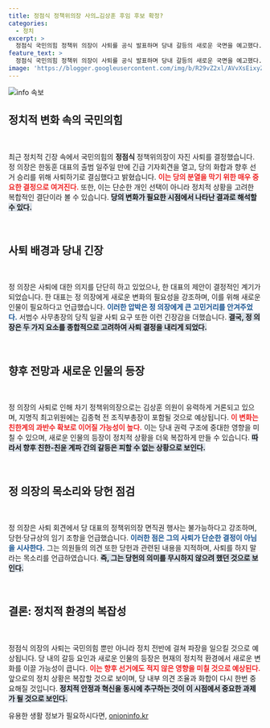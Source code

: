 ```yaml
---
title: 정점식 정책위의장 사의…김상훈 후임 후보 확정?
categories:
  - 정치
excerpt: >
  정점식 국민의힘 정책위 의장이 사퇴를 공식 발표하며 당내 갈등의 새로운 국면을 예고했다. ‘한동훈호’ 출범 열흘 만에 일어난 이번 사퇴는 당의 화합과 변화의 필요성에서 비롯된 것으로, 향후 계파간 긴장감이 고조될 것으로 보인다. 클릭해서 그 이면을 확인해보세요!
feature_text: >
  정점식 국민의힘 정책위 의장이 사퇴를 공식 발표하며 당내 갈등의 새로운 국면을 예고했다. ‘한동훈호’ 출범 열흘 만에 일어난 이번 사퇴는 당의 화합과 변화의 필요성에서 비롯된 것으로, 향후 계파간 긴장감이 고조될 것으로 보인다. 클릭해서 그 이면을 확인해보세요!
image: 'https://blogger.googleusercontent.com/img/b/R29vZ2xl/AVvXsEixyZcFfHzMRdzZMjFBmAUKJYCLCGyLL1o632UiGVXcaFdKo_bkvkuCioo0uUKlGfBVcT3P84aROyZIXSBEx3Aw5nCQ3pTgDom1WDC4m8eifvWiAmWEEVb4x6G_l8C0QH225ldMjyaFvpxGEBGNO37VmDTDMHGhJPq73UglMfDca1-0aw/s1600/blogspot.png'
---
```


<p><img src="https://blogger.googleusercontent.com/img/b/R29vZ2xl/AVvXsEixyZcFfHzMRdzZMjFBmAUKJYCLCGyLL1o632UiGVXcaFdKo_bkvkuCioo0uUKlGfBVcT3P84aROyZIXSBEx3Aw5nCQ3pTgDom1WDC4m8eifvWiAmWEEVb4x6G_l8C0QH225ldMjyaFvpxGEBGNO37VmDTDMHGhJPq73UglMfDca1-0aw/s1600/blogspot.png" alt="info 속보" /></p>

<h2 data-ke-size="size26">정치적 변화 속의 국민의힘</h2>

<p data-ke-size="size16">&nbsp;</p>

<p>최근 정치적 긴장 속에서 국민의힘의 <b>정점식</b> 정책위의장이 자진 사퇴를 결정했습니다. 정 의장은 한동훈 대표의 출범 일주일 만에 긴급 기자회견을 열고, 당의 화합과 향후 선거 승리를 위해 사퇴하기로 결심했다고 밝혔습니다. <b><span style="color: #ee2323;">이는 당의 분열을 막기 위한 매우 중요한 결정으로 여겨진다.</span></b> 또한, 이는 단순한 개인 선택이 아니라 정치적 상황을 고려한 복합적인 결단이라 볼 수 있습니다. <b><span style="background-color: #21538527;">당의 변화가 필요한 시점에서 나타난 결과로 해석할 수 있다.</span></b></p>

<p data-ke-size="size16">&nbsp;</p>

<h2 data-ke-size="size26">사퇴 배경과 당내 긴장</h2>

<p data-ke-size="size16">&nbsp;</p>

<p>정 의장은 사퇴에 대한 의지를 단단히 하고 있었으나, 한 대표의 제안이 결정적인 계기가 되었습니다. 한 대표는 정 의장에게 새로운 변화의 필요성을 강조하며, 이를 위해 새로운 인물이 필요하다고 언급했습니다. <b><span style="color: #1a5490;">이러한 압박은 정 의장에게 큰 고민거리를 안겨주었다.</span></b> 서범수 사무총장의 당직 일괄 사퇴 요구 또한 이런 긴장감을 더했습니다. <b><span style="background-color: #21538527;">결국, 정 의장은 두 가지 요소를 종합적으로 고려하여 사퇴 결정을 내리게 되었다.</span></b></p>

<p data-ke-size="size16">&nbsp;</p>

<h2 data-ke-size="size26">향후 전망과 새로운 인물의 등장</h2>

<p data-ke-size="size16">&nbsp;</p>

<p>정 의장의 사퇴로 인해 차기 정책위의장으로는 김상훈 의원이 유력하게 거론되고 있으며, 지명직 최고위원에는 김종혁 전 조직부총장이 포함될 것으로 예상됩니다. <b><span style="color: #ee2323;">이 변화는 친한계의 과반수 확보로 이어질 가능성이 높다.</span></b> 이는 당내 권력 구조에 중대한 영향을 미칠 수 있으며, 새로운 인물의 등장이 정치적 상황을 더욱 복잡하게 만들 수 있습니다. <b><span style="background-color: #21538527;">따라서 향후 친한-친윤 계파 간의 갈등은 피할 수 없는 상황으로 보인다.</span></b></p>

<p data-ke-size="size16">&nbsp;</p>

<h2 data-ke-size="size26">정 의장의 목소리와 당헌 점검</h2>

<p data-ke-size="size16">&nbsp;</p>

<p>정 의장은 사퇴 회견에서 당 대표의 정책위의장 면직권 행사는 불가능하다고 강조하며, 당헌·당규상의 임기 조항을 언급했습니다. <b><span style="color: #1a5490;">이러한 점은 그의 사퇴가 단순한 결정이 아님을 시사한다.</span></b> 그는 의원들의 의견 또한 당헌과 관련된 내용을 지적하며, 사퇴를 하지 말라는 목소리를 언급하였습니다. <b><span style="background-color: #21538527;">즉, 그는 당헌의 의미를 무시하지 않으려 했던 것으로 보인다.</span></b></p>

<p data-ke-size="size16">&nbsp;</p>

<h2 data-ke-size="size26">결론: 정치적 환경의 복잡성</h2>

<p data-ke-size="size16">&nbsp;</p>

<p>정점식 의장의 사퇴는 국민의힘 뿐만 아니라 정치 전반에 걸쳐 파장을 일으킬 것으로 예상됩니다. 당 내의 갈등 요인과 새로운 인물의 등장은 현재의 정치적 환경에서 새로운 변화를 이끌 가능성이 큽니다. <b><span style="color: #ee2323;">이는 향후 선거에도 적지 않은 영향을 미칠 것으로 예상된다.</span></b> 앞으로의 정치 상황은 복잡할 것으로 보이며, 당 내부 의견 조율과 화합이 다시 한번 중요해질 것입니다. <b><span style="background-color: #21538527;">정치적 안정과 혁신을 동시에 추구하는 것이 이 시점에서 중요한 과제가 될 것으로 보인다.</span></b></p>
유용한 생활 정보가 필요하시다면, <a href="https://onioninfo.kr" rel="dofollow">onioninfo.kr</a>



